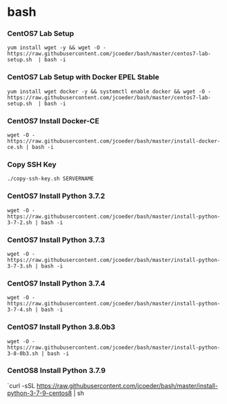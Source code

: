 # bash

### CentOS7 Lab Setup
`yum install wget -y && wget -O - https://raw.githubusercontent.com/jcoeder/bash/master/centos7-lab-setup.sh  | bash -i`

### CentOS7 Lab Setup with Docker EPEL Stable
`yum install wget docker -y && systemctl enable docker && wget -O - https://raw.githubusercontent.com/jcoeder/bash/master/centos7-lab-setup.sh  | bash -i`

###  CentOS7 Install Docker-CE
`wget -O - https://raw.githubusercontent.com/jcoeder/bash/master/install-docker-ce.sh | bash -i`

### Copy SSH Key
`./copy-ssh-key.sh SERVERNAME`

### CentOS7 Install Python 3.7.2
`wget -O - https://raw.githubusercontent.com/jcoeder/bash/master/install-python-3-7-2.sh | bash -i`

### CentOS7 Install Python 3.7.3
`wget -O - https://raw.githubusercontent.com/jcoeder/bash/master/install-python-3-7-3.sh | bash -i`

###  CentOS7 Install Python 3.7.4
`wget -O - https://raw.githubusercontent.com/jcoeder/bash/master/install-python-3-7-4.sh | bash -i`

###  CentOS7 Install Python 3.8.0b3
`wget -O - https://raw.githubusercontent.com/jcoeder/bash/master/install-python-3-8-0b3.sh | bash -i`

### CentOS8 Install Python 3.7.9
`curl -sSL https://raw.githubusercontent.com/jcoeder/bash/master/install-python-3-7-9-centos8 | sh
